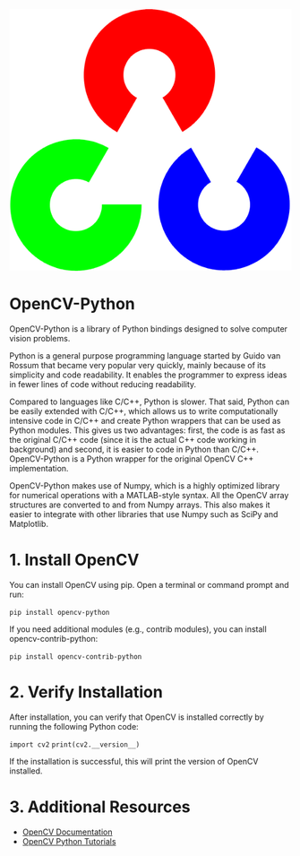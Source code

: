 <img src="opencv.png" alt="">
<h1>OpenCV-Python</h1>
<p>OpenCV-Python is a library of Python bindings designed to solve computer vision problems.

Python is a general purpose programming language started by Guido van Rossum that became very popular very quickly, mainly because of its simplicity and code readability. It enables the programmer to express ideas in fewer lines of code without reducing readability.

Compared to languages like C/C++, Python is slower. That said, Python can be easily extended with C/C++, which allows us to write computationally intensive code in C/C++ and create Python wrappers that can be used as Python modules. This gives us two advantages: first, the code is as fast as the original C/C++ code (since it is the actual C++ code working in background) and second, it is easier to code in Python than C/C++. OpenCV-Python is a Python wrapper for the original OpenCV C++ implementation.

OpenCV-Python makes use of Numpy, which is a highly optimized library for numerical operations with a MATLAB-style syntax. All the OpenCV array structures are converted to and from Numpy arrays. This also makes it easier to integrate with other libraries that use Numpy such as SciPy and Matplotlib.</p>

<h1>1. Install OpenCV</h1>
<p>You can install OpenCV using pip. Open a terminal or command prompt and run:</p>

``pip install opencv-python``

<p>If you need additional modules (e.g., contrib modules), you can install opencv-contrib-python:</p>

``pip install opencv-contrib-python``

<h1>2. Verify Installation</h1>
<p>After installation, you can verify that OpenCV is installed correctly by running the following Python code:</p>

``import cv2``
``print(cv2.__version__)``
<p>If the installation is successful, this will print the version of OpenCV installed.</p>

<h1>3. Additional Resources</h1>

- <a href="https://docs.opencv.org/4.x/">OpenCV Documentation</a>
- <a href="https://docs.opencv.org/4.x/d6/d00/tutorial_py_root.html">OpenCV Python Tutorials</a>
